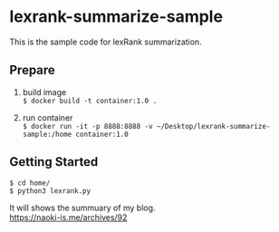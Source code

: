 # lexrank-summarize-sample

This is the sample code for lexRank summarization.

## Prepare

1. build image  
`$ docker build -t container:1.0 .`  

2. run container  
`$ docker run -it -p 8888:8888 -v ~/Desktop/lexrank-summarize-sample:/home container:1.0`  

## Getting Started

`$ cd home/`  
`$ python3 lexrank.py`

It will shows the summuary of my blog.  
https://naoki-is.me/archives/92
